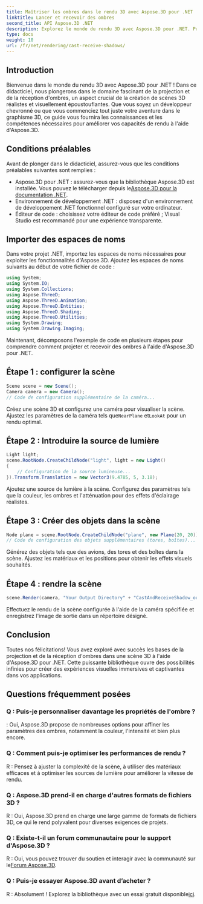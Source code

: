 ```yaml
---
title: Maîtriser les ombres dans le rendu 3D avec Aspose.3D pour .NET
linktitle: Lancer et recevoir des ombres
second_title: API Aspose.3D .NET
description: Explorez le monde du rendu 3D avec Aspose.3D pour .NET. Projetez et recevez des ombres sans effort. Téléchargez votre essai gratuit maintenant !
type: docs
weight: 10
url: /fr/net/rendering/cast-receive-shadows/
---
```

## Introduction
Bienvenue dans le monde du rendu 3D avec Aspose.3D pour .NET ! Dans ce didacticiel, nous plongerons dans le domaine fascinant de la projection et de la réception d'ombres, un aspect crucial de la création de scènes 3D réalistes et visuellement époustouflantes. Que vous soyez un développeur chevronné ou que vous commenciez tout juste votre aventure dans le graphisme 3D, ce guide vous fournira les connaissances et les compétences nécessaires pour améliorer vos capacités de rendu à l'aide d'Aspose.3D.
## Conditions préalables
Avant de plonger dans le didacticiel, assurez-vous que les conditions préalables suivantes sont remplies :
-  Aspose.3D pour .NET : assurez-vous que la bibliothèque Aspose.3D est installée. Vous pouvez le télécharger depuis le[Aspose.3D pour la documentation .NET](https://reference.aspose.com/3d/net/).
- Environnement de développement .NET : disposez d'un environnement de développement .NET fonctionnel configuré sur votre ordinateur.
- Éditeur de code : choisissez votre éditeur de code préféré ; Visual Studio est recommandé pour une expérience transparente.
## Importer des espaces de noms
Dans votre projet .NET, importez les espaces de noms nécessaires pour exploiter les fonctionnalités d'Aspose.3D. Ajoutez les espaces de noms suivants au début de votre fichier de code :
```csharp
using System;
using System.IO;
using System.Collections;
using Aspose.ThreeD;
using Aspose.ThreeD.Animation;
using Aspose.ThreeD.Entities;
using Aspose.ThreeD.Shading;
using Aspose.ThreeD.Utilities;
using System.Drawing;
using System.Drawing.Imaging;
```
Maintenant, décomposons l'exemple de code en plusieurs étapes pour comprendre comment projeter et recevoir des ombres à l'aide d'Aspose.3D pour .NET.
## Étape 1 : configurer la scène
```csharp
Scene scene = new Scene();
Camera camera = new Camera();
// Code de configuration supplémentaire de la caméra...
```
Créez une scène 3D et configurez une caméra pour visualiser la scène. Ajustez les paramètres de la caméra tels que`NearPlane` et`LookAt` pour un rendu optimal.
## Étape 2 : Introduire la source de lumière
```csharp
Light light;
scene.RootNode.CreateChildNode("light", light = new Light()
{
    // Configuration de la source lumineuse...
}).Transform.Translation = new Vector3(9.4785, 5, 3.18);
```
Ajoutez une source de lumière à la scène. Configurez des paramètres tels que la couleur, les ombres et l'atténuation pour des effets d'éclairage réalistes.
## Étape 3 : Créer des objets dans la scène
```csharp
Node plane = scene.RootNode.CreateChildNode("plane", new Plane(20, 20));
// Code de configuration des objets supplémentaires (tores, boîtes)...
```
Générez des objets tels que des avions, des tores et des boîtes dans la scène. Ajustez les matériaux et les positions pour obtenir les effets visuels souhaités.
## Étape 4 : rendre la scène
```csharp
scene.Render(camera, "Your Output Directory" + "CastAndReceiveShadow_out.png", new Size(1024, 1024), ImageFormat.Png, opt);
```
Effectuez le rendu de la scène configurée à l'aide de la caméra spécifiée et enregistrez l'image de sortie dans un répertoire désigné.
## Conclusion
Toutes nos félicitations! Vous avez exploré avec succès les bases de la projection et de la réception d'ombres dans une scène 3D à l'aide d'Aspose.3D pour .NET. Cette puissante bibliothèque ouvre des possibilités infinies pour créer des expériences visuelles immersives et captivantes dans vos applications.
## Questions fréquemment posées
### Q : Puis-je personnaliser davantage les propriétés de l'ombre ?
: Oui, Aspose.3D propose de nombreuses options pour affiner les paramètres des ombres, notamment la couleur, l'intensité et bien plus encore.
### Q : Comment puis-je optimiser les performances de rendu ?
R : Pensez à ajuster la complexité de la scène, à utiliser des matériaux efficaces et à optimiser les sources de lumière pour améliorer la vitesse de rendu.
### Q : Aspose.3D prend-il en charge d'autres formats de fichiers 3D ?
R : Oui, Aspose.3D prend en charge une large gamme de formats de fichiers 3D, ce qui le rend polyvalent pour diverses exigences de projets.
### Q : Existe-t-il un forum communautaire pour le support d'Aspose.3D ?
 R : Oui, vous pouvez trouver du soutien et interagir avec la communauté sur le[Forum Aspose.3D](https://forum.aspose.com/c/3d/18).
### Q : Puis-je essayer Aspose.3D avant d’acheter ?
 R : Absolument ! Explorez la bibliothèque avec un essai gratuit disponible[ici](https://releases.aspose.com/).